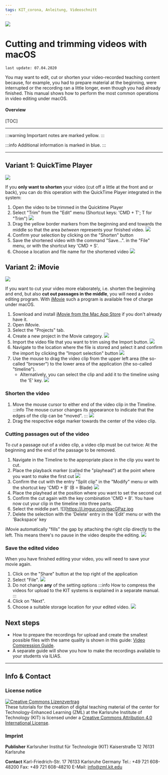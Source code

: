 ```yaml
---
tags: KIT_corona, Anleitung, Videoschnitt
---
```

![](https://i.imgur.com/eAg9Fgb.png)

# Cutting and trimming videos with macOS
```
last update: 07.04.2020
```
You may want to edit, cut or shorten your video-recorded teaching content because, for example, you had to prepare material at the beginning, were interrupted or the recording ran a little longer, even though you had already finished. This manual shows how to perform the most common operations in video editing under macOS.

#### Overview
[TOC]

---

:::warning
Important notes are marked yellow.
:::

:::info
Additional information is marked in blue.
:::

---

## Variant 1: QuickTime Player
![](https://i.imgur.com/0Df6tpV.jpg)


If you **only want to shorten** your video (cut off a little at the front and or back), you can do this operation with the QuickTime Player integrated in the system:

1. Open the video to be trimmed in the Quicktime Player
2. Select "Trim" from the "Edit" menu
(Shortcut keys: 'CMD + T'; T for "Trim")
![](https://i.imgur.com/STWCJub.jpg)
3. Drag the yellow border markers from the beginning and end towards the middle so that the area _between_ represents your finished video.
![](https://i.imgur.com/lnUBp5o.jpg)
4. Confirm your selection by clicking on the "Shorten" button
5. Save the shortened video with the command "Save...". in the "File" menu, or with the shortcut key 'CMD + S'.
6. Choose a location and file name for the shortened video
![](https://i.imgur.com/JwFrrv5.jpg)

## Variant 2: iMovie
![](https://i.imgur.com/J3NozLc.jpg)

If you want to cut your video more elaborately, i.e. shorten the beginning and end, but also **cut out passages in the middle**, you will need a video editing program. With [iMovie](https://www.apple.com/de/imovie) such a program is available free of charge under macOS.

1. Sownload and install [iMovie from the Mac App Store](https://itunes.apple.com/de/app/imovie/id408981434?mt=12&ls=1&v0=www-us-mac-imovie-app-imovie) if you don't already have it.
2. Open iMovie.
3. Select the "Projects" tab.
4. Create a new project in the Movie category.
![](https://i.imgur.com/8VNvJY5.jpg)
5. Import the video file that you want to trim using the Import button.
![](https://i.imgur.com/gUvWIJB.jpg)
6. Navigate to the location where the file is stored and select it and confirm the import by clicking the "Import selection" button
![](https://i.imgur.com/lArAaaz.jpg)
7. Use the mouse to drag the video clip from the upper left area (the so-called "browser") to the lower area of the application (the so-called "timeline").
    * Alternatively, you can select the clip and add it to the timeline using the 'E' key.
![](https://i.imgur.com/UjYdajl.jpg)

### Shorten the video
1. Move the mouse cursor to either end of the video clip in the Timeline.
:::info
The mouse cursor changes its appearance to indicate that the edges of the clip can be "moved".
:::
![](https://i.imgur.com/h9SbU9S.jpg)
2. Drag the respective edge marker towards the center of the video clip.

### Cutting passages out of the video
To _cut_ a passage out of a video clip, a video clip must be cut twice: At the beginning and the end of the passage to be removed.

1. Navigate in the Timeline to the appropriate place in the clip you want to cut.
2. Place the playback marker (called the "playhead") at the point where you want to make the first cut
![](https://i.imgur.com/NQb8IwO.jpg)
3. Confirm the cut with the entry "Split clip" in the "Modify" menu or with the shortcut key 'CMD + B' (B = Blade)
![](https://i.imgur.com/gkHMd2h.jpg)
4. Place the playhead at the position where you want to set the second cut
5. Confirm the cut again with the key combination 'CMD + B'. You have now cut your clip in the timeline into three parts.
6. Select the middle part.
![](https://i.imgur.com/gacGPaz.jpg
7. Delete the selection with the 'Delete' entry in the 'Edit' menu or with the 'Backspace' key

iMovie automatically "fills" the gap by attaching the right clip directly to the left. This means there's no pause in the video despite the editing.
![](https://i.imgur.com/dpyc3Ht.jpg)

### Save the edited video
When you have finished editing your video, you will need to save your movie again.

1. Click on the "Share" button at the top right of the application
2. Select "File".
![](https://i.imgur.com/ISgQIDT.jpg)
3. Do not change **any** of the setting options
:::info
How to compress the videos for upload to the KIT systems is explained in a separate manual.
:::
4. Click on "Next".
5. Choose a suitable storage location for your edited video.
![](https://i.imgur.com/4cddRzw.jpg)

## Next steps
* How to prepare the recordings for upload and create the smallest possible files with the same quality is shown in this guide: [Video Compression Guide](https://s.kit.edu/tutorial-videokomprimierung).
* A separate guide will show you how to make the recordings available to your students via ILIAS.

---
## Info & Contact

### License notice
<a rel="license" href="http://creativecommons.org/licenses/by/4.0/"><img alt="Creative Commons Lizenzvertrag" style="border-width:0" src="https://i.creativecommons.org/l/by/4.0/88x31.png" /></a><br /><span xmlns:dct="http://purl.org/dc/terms/" property="dct:title">These tutorials for the creation of digital teaching material</span> of <span xmlns:cc="http://creativecommons.org/ns#" property="cc:attributionName">the center for Technology-Enhanced Learning (ZML) at the Karlsruhe Institute of Technology (KIT)</span> is licensed under a <a rel="license" href="http://creativecommons.org/licenses/by/4.0/">Creative Commons Attribution 4.0 International License</a>.

### Imprint

**Publisher**
Karlsruher Institut für Technologie (KIT)
Kaiserstraße 12
76131 Karlsruhe

**Contact**
Karl-Friedrich-Str. 17
76133 Karlsruhe
Germany
Tel.: +49 721 608-48200
Fax: +49 721 608-48210
E-Mail: info@zml.kit.edu

